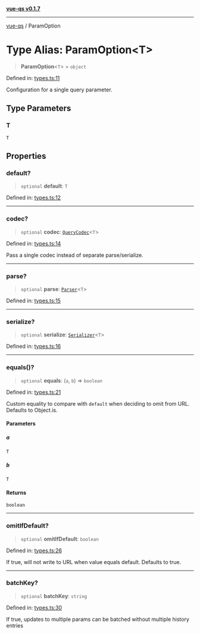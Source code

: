 [**vue-qs v0.1.7**](../README.md)

***

[vue-qs](../README.md) / ParamOption

# Type Alias: ParamOption\<T\>

> **ParamOption**\<`T`\> = `object`

Defined in: [types.ts:11](https://github.com/iamsomraj/vue-qs/blob/8dd8b9116f5f79adc1bc1b23a2ea361a3c83a0ab/src/types.ts#L11)

Configuration for a single query parameter.

## Type Parameters

### T

`T`

## Properties

### default?

> `optional` **default**: `T`

Defined in: [types.ts:12](https://github.com/iamsomraj/vue-qs/blob/8dd8b9116f5f79adc1bc1b23a2ea361a3c83a0ab/src/types.ts#L12)

***

### codec?

> `optional` **codec**: [`QueryCodec`](QueryCodec.md)\<`T`\>

Defined in: [types.ts:14](https://github.com/iamsomraj/vue-qs/blob/8dd8b9116f5f79adc1bc1b23a2ea361a3c83a0ab/src/types.ts#L14)

Pass a single codec instead of separate parse/serialize.

***

### parse?

> `optional` **parse**: [`Parser`](Parser.md)\<`T`\>

Defined in: [types.ts:15](https://github.com/iamsomraj/vue-qs/blob/8dd8b9116f5f79adc1bc1b23a2ea361a3c83a0ab/src/types.ts#L15)

***

### serialize?

> `optional` **serialize**: [`Serializer`](Serializer.md)\<`T`\>

Defined in: [types.ts:16](https://github.com/iamsomraj/vue-qs/blob/8dd8b9116f5f79adc1bc1b23a2ea361a3c83a0ab/src/types.ts#L16)

***

### equals()?

> `optional` **equals**: (`a`, `b`) => `boolean`

Defined in: [types.ts:21](https://github.com/iamsomraj/vue-qs/blob/8dd8b9116f5f79adc1bc1b23a2ea361a3c83a0ab/src/types.ts#L21)

Custom equality to compare with `default` when deciding to omit from URL.
Defaults to Object.is.

#### Parameters

##### a

`T`

##### b

`T`

#### Returns

`boolean`

***

### omitIfDefault?

> `optional` **omitIfDefault**: `boolean`

Defined in: [types.ts:26](https://github.com/iamsomraj/vue-qs/blob/8dd8b9116f5f79adc1bc1b23a2ea361a3c83a0ab/src/types.ts#L26)

If true, will not write to URL when value equals default.
Defaults to true.

***

### batchKey?

> `optional` **batchKey**: `string`

Defined in: [types.ts:30](https://github.com/iamsomraj/vue-qs/blob/8dd8b9116f5f79adc1bc1b23a2ea361a3c83a0ab/src/types.ts#L30)

If true, updates to multiple params can be batched without multiple history entries
